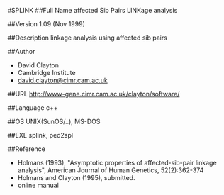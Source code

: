 #SPLINK
##Full Name
affected Sib Pairs LINKage analysis

##Version
1.09 (Nov 1999)

##Description
linkage analysis using affected sib pairs

##Author
* David Clayton
* Cambridge Institute
* david.clayton@cimr.cam.ac.uk

##URL
http://www-gene.cimr.cam.ac.uk/clayton/software/

##Language
c++

##OS
UNIX(SunOS/..), MS-DOS

##EXE
splink, ped2spl

##Reference
* Holmans (1993), "Asymptotic properties of affected-sib-pair linkage analysis", American Journal of Human Genetics, 52(2):362-374
* Holmans and Clayton (1995), submitted.
* online manual

